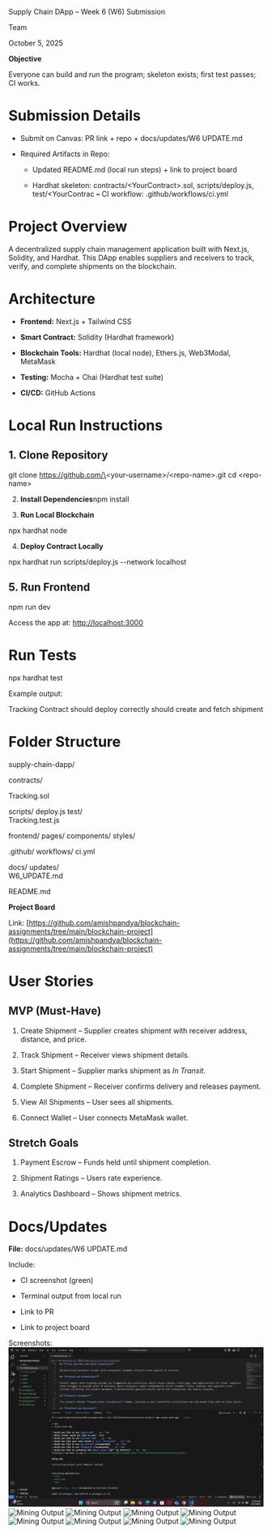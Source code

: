 Supply Chain DApp – Week 6 (W6) Submission

Team

October 5, 2025

**Objective**

Everyone can build and run the program; skeleton exists; first test passes; CI works.

# **Submission Details**

* Submit on Canvas: PR link \+ repo \+ docs/updates/W6 UPDATE.md

* Required Artifacts in Repo:

  * Updated README.md (local run steps) \+ link to project board

  * Hardhat skeleton: contracts/\<YourContract\>.sol, scripts/deploy.js, test/\<YourContrac **–** CI workflow: .github/workflows/ci.yml

# **Project Overview**

A decentralized supply chain management application built with Next.js, Solidity, and Hardhat. This DApp enables suppliers and receivers to track, verify, and complete shipments on the blockchain.

# **Architecture**

* **Frontend:** Next.js \+ Tailwind CSS

* **Smart Contract:** Solidity (Hardhat framework)

* **Blockchain Tools:** Hardhat (local node), Ethers.js, Web3Modal, MetaMask

* **Testing:** Mocha \+ Chai (Hardhat test suite)

* **CI/CD:** GitHub Actions

# **Local Run Instructions**

## **1\. Clone Repository**

git clone https://github.com/\<your-username\>/\<repo-name\>.git cd \<repo-name\>

2. **Install Dependencies**npm install

3. **Run Local Blockchain**

npx hardhat node

4. **Deploy Contract Locally**

npx hardhat run scripts/deploy.js \--network localhost

## **5\. Run Frontend**

npm run dev

Access the app at: [http://localhost:3000](http://localhost:3000/)

# **Run Tests**

npx hardhat test

Example output:

Tracking Contract should deploy correctly should create and fetch shipment

# **Folder Structure**

supply-chain-dapp/

contracts/

Tracking.sol

scripts/ deploy.js test/  
Tracking.test.js

frontend/ pages/ components/ styles/

.github/ workflows/ ci.yml

docs/ updates/  
W6\_UPDATE.md

README.md

**Project Board**

Link: [https://github.com/amishpandya/blockchain-assignments/tree/main/blockchain-project](https://github.com/amishpandya/blockchain-assignments/tree/main/blockchain-project)

# **User Stories**

## **MVP (Must-Have)**

1. Create Shipment – Supplier creates shipment with receiver address, distance, and price.

2. Track Shipment – Receiver views shipment details.

3. Start Shipment – Supplier marks shipment as *In Transit*.

4. Complete Shipment – Receiver confirms delivery and releases payment.

5. View All Shipments – User sees all shipments.

6. Connect Wallet – User connects MetaMask wallet.

## **Stretch Goals**

1. Payment Escrow – Funds held until shipment completion.

2. Shipment Ratings – Users rate experience.

3. Analytics Dashboard – Shows shipment metrics.

# **Docs/Updates**

**File:** docs/updates/W6 UPDATE.md

Include:

* CI screenshot (green)

* Terminal output from local run

* Link to PR

* Link to project board

Screenshots:
![Mining Output](../../Screenshots/Shot3.png)
![Mining Output](../Screenshots/Shot4.png)
![Mining Output](../Screenshots/Shot5.png)
![Mining Output](../Screenshots/Shot6.png)
![Mining Output](../Screenshots/Shot7.png)
![Mining Output](../Screenshots/Shot8.png)
![Mining Output](../Screenshots/Shot9.png)
![Mining Output](../Screenshots/Shot10.png)
![Mining Output](../Screenshots/Shot11.png)


